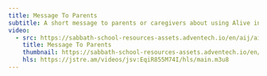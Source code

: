 ```yaml
---
title: Message To Parents
subtitle: A short message to parents or caregivers about using Alive in Jesus at home.
video:
  - src: https://sabbath-school-resources-assets.adventech.io/en/aij/aij-training-videos/assets/en-aij-message-to-parents.mp4
    title: Message To Parents
    thumbnail: https://sabbath-school-resources-assets.adventech.io/en/aij/aij-training-videos/04-message-to-parents/cover.png
    hls: https://jstre.am/videos/jsv:EqiR855M74I/hls/main.m3u8
---
```

